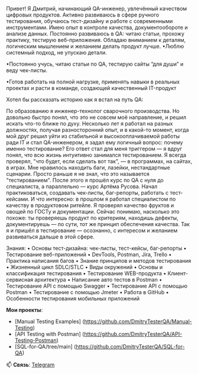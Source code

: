 Привет! Я Дмитрий, начинающий QA-инженер, увлечённый качеством
цифровых продуктов. Активно развиваюсь в
сфере ручного тестирования, обучаюсь
тест-дизайну и работе с современными
инструментами. Имею опыт в контроле качества,
документообороте и анализе данных. Постоянно развиваюсь в QA: читаю статьи, прохожу практику, тестирую веб-приложения. Обладаю вниманием к деталям, логическим мышлением и желанием делать продукт лучше. 
•Люблю системный подход, не
упускаю детали.

•Постоянно учусь, читаю статьи по QA, тестирую сайты
“для души” и веду чек-листы.

•Готов работать на полной нагрузке,
применять навыки в реальных
проектах и расти в команде,
создающей качественный
IT-продукт

Хотел бы рассказать историю как я встал на путь QA:

По образованию я инженер-технолог сварочного производства. Но довольно быстро понял, что это не совсем моё направление, и решил искать что-то ближе по духу.
Несколько лет я работал на разных должностях, получая разносторонний опыт, и в какой-то момент, когда мой друг решил уйти из стабильной и высокооплачиваемой работы ради IT и стал QA-инженером, я задал ему логичный вопрос: почему именно тестирование?
Его ответ стал для меня триггером — я вдруг понял, что всю жизнь интуитивно занимался тестированием. Я всегда проверял, "что будет, если сделать вот так", — в программах, на сайтах, в играх. Мне нравилось находить баги, лазейки, нестандартные сценарии. Просто раньше я не знал, что это называется "тестированием".
После этого я прошёл курс по QA с нуля до специалиста, а параллельно — курс Артёма Русова. Начал практиковаться, создавать чек-листы, баг-репорты, работать с тест-кейсами.
И что интересно: в прошлом я работал специалистом по качеству в продуктовом ритейле. Я проверял качество фруктов и овощей по ГОСТу и документации. Сейчас понимаю, насколько это похоже: ты проверяешь продукт по критериям, находишь дефекты, документируешь — по сути, тот же принцип обеспечения качества.
Так я и пришёл в тестирование — осознанно, с интересом и желанием развиваться дальше в этой сфере.

Знания:
• Основы тест-дизайна: чек-листы, тест-кейсы,
баг-репорты
• Тестирование веб-приложений
• DevTools, Postman, Jira, Trello
• Практика написания багов
• Знание принципов и методов тестирования
• Жизненный цикл SDLC/STLC
• Виды окружений
• Основы и классификация тестирования
• Тестирование WEB-продукта
• Клиент-сервисная архитектура
• Написание авто тестов в Postman
• Тестирование API с помощью Swagger
• Тестирование API с помощью Postman
• Тестирование с помощью Jmeter
• Работа в GitHub
• Особенности тестирования мобильных приложений

**Мои проекты**:  
- [Manual Testing Examples] (https://github.com/DmitryTesterQA/Manual-Testing)  
- [API Testing with Postman] (https://github.com/DmitryTesterQA/API-Testing-Postman)
- [SQL-for-QA/tree/main] (https://github.com/DmitryTesterQA/SQL-for-QA)

📫 **Связь**: [Telegram](@dnvvs)
